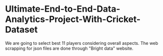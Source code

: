 # Ultimate-End-to-End-Data-Analytics-Project-With-Cricket-Dataset
We are going to select best 11 players considering overall aspects.
The web scrapping for json files are done through "Bright data" website.
